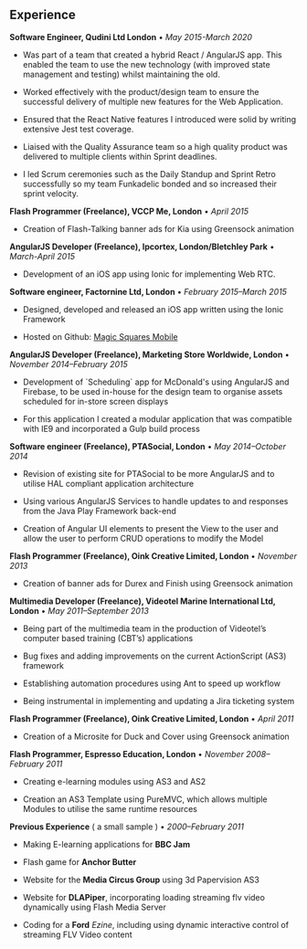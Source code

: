 ## Experience

**Software Engineer, Qudini Ltd London** • _May 2015-March 2020_

- Was part of a team that created a hybrid React / AngularJS app. This enabled the team to use the new technology (with improved state management and testing) whilst maintaining the old.

- Worked effectively with the product/design team to ensure the successful delivery of multiple new features for the Web Application.

- Ensured that the React Native features I introduced were solid by writing extensive Jest test coverage.

- Liaised with the Quality Assurance team so a high quality product was delivered to multiple clients within Sprint deadlines.

- I led Scrum ceremonies such as the Daily Standup and Sprint Retro successfully so my team Funkadelic bonded and so increased their sprint velocity.
 

**Flash Programmer (Freelance), VCCP Me, London** • _April 2015_

- Creation of Flash-Talking banner ads for Kia using Greensock animation

**AngularJS Developer (Freelance), Ipcortex, London/Bletchley Park** • _March-April 2015_

- Development of an iOS app using Ionic for implementing Web RTC.

**Software engineer, Factornine Ltd, London** • _February 2015–March 2015_

- Designed, developed and released an iOS app written using the Ionic Framework

- Hosted on Github: [Magic Squares Mobile](https://github.com/russellf9/magic-squares-mobile)

**AngularJS Developer (Freelance), Marketing Store Worldwide, London** • _November 2014–February 2015_

* Development of \`Scheduling\` app for McDonald's using AngularJS and Firebase, to be used in-house for the design team to
organise assets scheduled for in-store screen displays

- For this application I created a modular application that was compatible with IE9 and incorporated a Gulp build 
process

**Software engineer (Freelance), PTASocial, London** • _May 2014–October 2014_

- Revision of existing site for PTASocial to be more AngularJS and to utilise HAL compliant application architecture 

- Using various AngularJS Services to handle updates to and responses from the Java Play Framework back-end 

- Creation of Angular UI elements to present the View to the user and allow the user to perform CRUD operations to 
modify the Model 

**Flash Programmer (Freelance), Oink Creative Limited, London** • _November 2013_

- Creation of banner ads for Durex and Finish using Greensock animation

**Multimedia Developer (Freelance), Videotel Marine International Ltd, London** • _May 2011–September 2013_

- Being part of the multimedia team in the production of Videotel’s computer based training (CBT’s) applications

- Bug fixes and adding improvements on the current ActionScript (AS3) framework

- Establishing automation procedures using Ant to speed up workflow

- Being instrumental in implementing and updating a Jira ticketing system

**Flash Programmer (Freelance), Oink Creative Limited, London** • _April 2011_

- Creation of a Microsite for Duck and Cover using Greensock animation

**Flash Programmer, Espresso Education, London** • _November 2008–February 2011_

- Creating e-learning modules using AS3 and AS2 

- Creation an AS3 Template using PureMVC, which allows multiple Modules to utilise the same runtime resources

**Previous Experience** ( a small sample ) • _2000–February 2011_

- Making E-learning applications for **BBC Jam**

- Flash game for **Anchor Butter**

- Website for the **Media Circus Group** using 3d Papervision AS3

- Website for **DLAPiper**, incorporating loading streaming flv video dynamically using Flash Media Server

- Coding for a **Ford** *Ezine*, including using dynamic interactive control of streaming FLV Video content 

